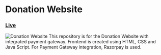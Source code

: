# Donation Website
### [Live](https://frosty-shannon-6909f4.netlify.app/)
![Donation Website](https://user-images.githubusercontent.com/71623963/160169615-6d22df8c-3887-4fd8-b55a-8b65f6132f22.png)
This repository is for the Donation Website with integrated payment gateway.
Frontend is created using HTML, CSS and Java Script.
For Payment Gateway integration, Razorpay is used.
